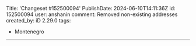 Title: 'Changeset #152500094'
PublishDate: 2024-06-10T14:11:36Z
id: 152500094
user: anshanin
comment: Removed non-existing addresses
created_by: iD 2.29.0
tags:
- Montenegro

---
